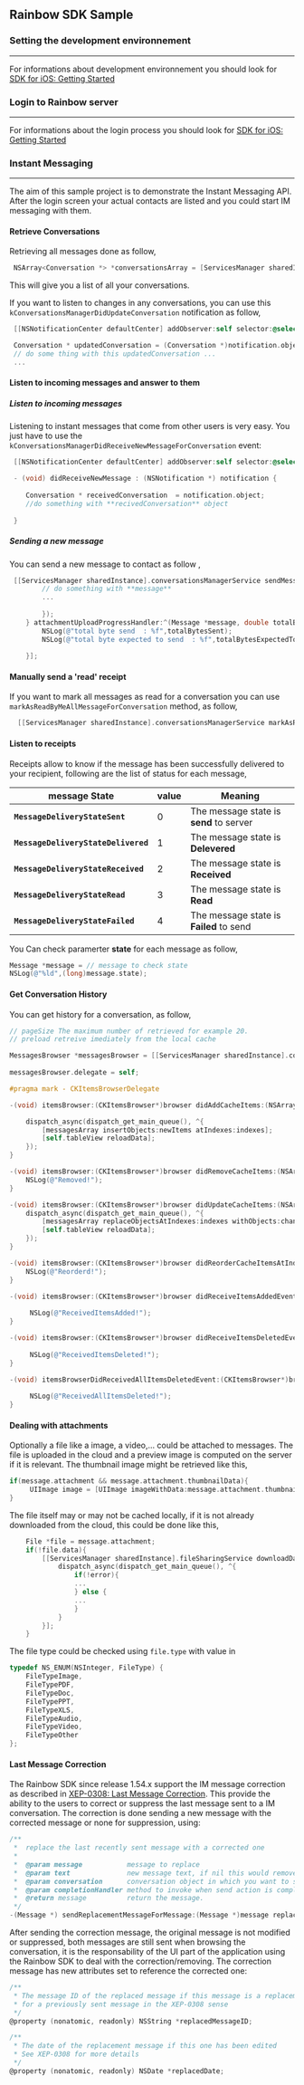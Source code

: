 ## Rainbow SDK Sample

### Setting the development environnement 
---
For informations about development environnement you should look for [SDK for iOS: Getting Started](https://hub.openrainbow.com/#/documentation/doc/sdk/ios/guides/Getting_Started)

### Login to Rainbow server
---
For informations about the login process you should look for [SDK for iOS: Getting Started](https://hub.openrainbow.com/#/documentation/doc/sdk/ios/guides/Getting_Started)

### Instant Messaging
---
The aim of this sample project is to demonstrate the Instant Messaging API. After the login screen your actual contacts are listed and you could start IM messaging with them.

#### Retrieve Conversations
Retrieving all messages done as follow,

```objective-c
 NSArray<Conversation *> *conversationsArray = [ServicesManager sharedInstance].conversationsManagerService.conversations;
```
This will give you a list of all your conversations.

If you want to listen to changes in any conversations, you can use this `kConversationsManagerDidUpdateConversation` notification as follow,

```objective-c
 [[NSNotificationCenter defaultCenter] addObserver:self selector:@selector(didUpdateConversation:) name:kConversationsManagerDidUpdateConversation object:nil];
```

```objective-c
 Conversation * updatedConversation = (Conversation *)notification.object;
 // do some thing with this updatedConversation ...
 ...
```


#### Listen to incoming messages and answer to them

##### Listen to incoming messages

Listening to instant messages that come from other users is very easy. You just have to use the  `kConversationsManagerDidReceiveNewMessageForConversation` event:

```objective-c
 [[NSNotificationCenter defaultCenter] addObserver:self selector:@selector(didReceiveNewMessage:) name:kConversationsManagerDidReceiveNewMessageForConversation object:nil];
```
 

```objective-c
 - (void) didReceiveNewMessage : (NSNotification *) notification {
   
    Conversation * receivedConversation  = notification.object;
    //do something with **recivedConversation** object
    
 }
```

##### Sending a new message
You can send a new message to contact as follow ,

```objective-c
 [[ServicesManager sharedInstance].conversationsManagerService sendMessage:@"Message to send" fileAttachment:nil to:conversation completionHandler:^(Message *message, NSError *error) {
        // do something with **message**
        ...
        
        });
    } attachmentUploadProgressHandler:^(Message *message, double totalBytesSent, double totalBytesExpectedToSend) {
        NSLog(@"total byte send  : %f",totalBytesSent);
        NSLog(@"total byte expected to send  : %f",totalBytesExpectedToSend);
      
    }];
```


#### Manually send a 'read' receipt

If you want to mark all messages as read for a conversation you can use `markAsReadByMeAllMessageForConversation` method, as follow,

```objective-c
  [[ServicesManager sharedInstance].conversationsManagerService markAsReadByMeAllMessageForConversation:conversation];

```

#### Listen to receipts

Receipts allow to know if the message has been successfully delivered to your recipient, following are the list of status for each message,

| message State | value | Meaning |
|------------------ | ----- | ------- |
| **`MessageDeliveryStateSent`** | 0 | The message state is **send** to server |
| **`MessageDeliveryStateDelivered`** | 1 | The message state is **Delevered**  |
| **`MessageDeliveryStateReceived`** | 2 | The message state is **Received**  |
| **`MessageDeliveryStateRead`** | 3 | The message state is **Read** |
| **`MessageDeliveryStateFailed`** | 4 | The message state is **Failed** to send |

You Can check paramerter **state** for each message as follow,

```objective-c
Message *message = // message to check state
NSLog(@"%ld",(long)message.state);
```
#### Get Conversation History

You can get history for a conversation, as follow,

```objective-c
// pageSize The maximum number of retrieved for example 20.
// preload retreive imediately from the local cache 

MessagesBrowser *messagesBrowser = [[ServicesManager sharedInstance].conversationsManagerService messagesBrowserForConversation:currentConversation withPageSize:20 preloadMessages:YES];
                        
messagesBrowser.delegate = self;         
```

```objective-c
#pragma mark - CKItemsBrowserDelegate

-(void) itemsBrowser:(CKItemsBrowser*)browser didAddCacheItems:(NSArray*)newItems atIndexes:(NSIndexSet*)indexes {

    dispatch_async(dispatch_get_main_queue(), ^{
        [messagesArray insertObjects:newItems atIndexes:indexes];
        [self.tableView reloadData];
    }); 
}

-(void) itemsBrowser:(CKItemsBrowser*)browser didRemoveCacheItems:(NSArray*)removedItems atIndexes:(NSIndexSet*)indexes{
    NSLog(@"Removed!");
}

-(void) itemsBrowser:(CKItemsBrowser*)browser didUpdateCacheItems:(NSArray*)changedItems atIndexes:(NSIndexSet*)indexes {
    dispatch_async(dispatch_get_main_queue(), ^{
        [messagesArray replaceObjectsAtIndexes:indexes withObjects:changedItems];
        [self.tableView reloadData];
    });
}

-(void) itemsBrowser:(CKItemsBrowser*)browser didReorderCacheItemsAtIndexes:(NSArray*)oldIndexes toIndexes:(NSArray*)newIndexes {
    NSLog(@"Reorderd!");
}

-(void) itemsBrowser:(CKItemsBrowser*)browser didReceiveItemsAddedEvent:(NSArray*)addedItems{
    
     NSLog(@"ReceivedItemsAdded!");
}

-(void) itemsBrowser:(CKItemsBrowser*)browser didReceiveItemsDeletedEvent:(NSArray*)deletedItems{
    
     NSLog(@"ReceivedItemsDeleted!");
}

-(void) itemsBrowserDidReceivedAllItemsDeletedEvent:(CKItemsBrowser*)browser{
    
     NSLog(@"ReceivedAllItemsDeleted!");
}
```

#### Dealing with attachments
Optionally a file like a image, a video,... could be attached to messages. The file is uploaded in the cloud and a preview image is computed on the server if it is relevant.
The thumbnail image might be retrieved like this,

```objective-c
if(message.attachment && message.attachment.thumbnailData){
     UIImage image = [UIImage imageWithData:message.attachment.thumbnailData];
}
```

The file itself may or may not be cached locally, if it is not already downloaded from the cloud, this could be done like this,

```objective-c
	File *file = message.attachment;
	if(!file.data){
        [[ServicesManager sharedInstance].fileSharingService downloadDataForFile:file withCompletionHandler:^(File *aFile, NSError *error) {
            dispatch_async(dispatch_get_main_queue(), ^{
                if(!error){
                ...
                } else {
                ...
                }
            }
        }];
    }       
```

The file type could be checked using `file.type` with value in 

```objective-c
typedef NS_ENUM(NSInteger, FileType) {
    FileTypeImage,
    FileTypePDF,
    FileTypeDoc,
    FileTypePPT,
    FileTypeXLS,
    FileTypeAudio,
    FileTypeVideo,
    FileTypeOther
};
```

#### Last Message Correction

The Rainbow SDK since release 1.54.x support the IM message correction as described in 
[XEP-0308: Last Message Correction](https://xmpp.org/extensions/xep-0308.html). This provide the ability to the users to correct or suppress the last message sent to a IM conversation. The correction is done sending a new message with the corrected message or none for suppression, using:

```objective-c
/**
 *  replace the last recently sent message with a corrected one
 *
 *  @param message           message to replace
 *  @param text              new message text, if nil this would remove the last message
 *  @param conversation      conversation object in which you want to send the message
 *  @param completionHandler method to invoke when send action is completed
 *  @return message          return the message.
 */
-(Message *) sendReplacementMessageForMessage:(Message *)message replacementText:(NSString *)text to:(Conversation *) conversation completionHandler:(ConversationsManagerServiceSendMessageCompletionHandler) completionHandler;

```

After sending the correction message, the original message is not modified or suppressed, both messages are still sent when browsing the conversation, it is the responsability of the UI part of the application using the Rainbow SDK to deal with the correction/removing. 
The correction message has new attributes set to reference the corrected one:

```objective-c
/**
 * The message ID of the replaced message if this message is a replacement message
 * for a previously sent message in the XEP-0308 sense
 */
@property (nonatomic, readonly) NSString *replacedMessageID;

/**
 * The date of the replacement message if this one has been edited
 * See XEP-0308 for more details
 */
@property (nonatomic, readonly) NSDate *replacedDate;

```

